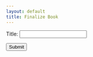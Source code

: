 ```yaml
---
layout: default
title: Finalize Book
---
```


Title:
<input type="text" id="Title" name="Title">

<input type="submit" name="submit" onclick="updateBookOverride()" >

<script>
    const url = new URL(window.location.href);
    const jsonData = url.searchParams.get('overrideData');
    console.log(jsonData);
    const bookData = JSON.parse(jsonData);
    document.getElementById("Title").value = bookData.name;

    updateBookOverride = function() {
        var workId = url.searchParams.get('workId');
        var title = document.getElementById("Title").value;

        bookData.name = title;
        var data = JSON.stringify(bookData);
        var cover = url.searchParams.get('cover');

        var xhr = new XMLHttpRequest();
        xhr.open("GET", "https://books.api.dacubeking.com/updateBookOverride?workId=" + workId + "&overrideData=" + encodeURIComponent(data) + "&cover=" + cover, true);
        xhr.send();
        xhr.onreadystatechange = function() {
            if (this.readyState == 4 && this.status == 200) {
                console.log("Book Override Updated");
                window.location.href = "/readingedit/reading";
            }
        };
    }
</script>
